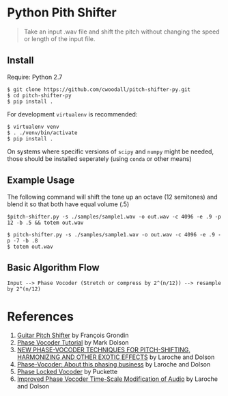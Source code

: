 # Python Pith Shifter
> Take an input .wav file and shift the pitch without
> changing the speed or length of the input file.

## Install

Require: Python 2.7 

```
$ git clone https://github.com/cwoodall/pitch-shifter-py.git
$ cd pitch-shifter-py
$ pip install .
```

For development `virtualenv` is recommended:

```
$ virtualenv venv
$ . ./venv/bin/activate
$ pip install .
```

On systems where specific versions of `scipy` and `numpy` might be needed, those should be installed seperately (using `conda` or other means)

## Example Usage

The following command will shift the tone up an octave (12 semitones) and blend it so that both have equal volume (.5)

```
$pitch-shifter.py -s ./samples/sample1.wav -o out.wav -c 4096 -e .9 -p 12 -b .5 && totem out.wav
```

```
$ pitch-shifter.py -s ./samples/sample1.wav -o out.wav -c 4096 -e .9 -p -7 -b .8
$ totem out.wav
```
## Basic Algorithm Flow

```
Input --> Phase Vocoder (Stretch or compress by 2^(n/12)) --> resample by 2^(n/12)
```
# References

1. [Guitar Pitch Shifter][grodin1] by François Grondin
2. [Phase Vocoder Tutorial][dolson1] by Mark Dolson
3. [NEW PHASE-VOCODER TECHNIQUES FOR PITCH-SHIFTING, HARMONIZING AND OTHER EXOTIC EFFECTS][laroche1] by Laroche and Dolson
4. [Phase-Vocoder: About this phasing business][laroche2] by Laroche and Dolson
5. [Phase Locked Vocoder][puckette1] by Puckette
6. [Improved Phase Vocoder Time-Scale Modification of Audio][laroche3] by Laroche and Dolson

[grodin1]: http://www.guitarpitchshifter.com
[dolson1]: http://www.eumus.edu.uy/eme/ensenanza/electivas/dsp/presentaciones/PhaseVocoderTutorial.pdf
[laroche1]: http://labrosa.ee.columbia.edu/~dpwe/papers/LaroD99-pvoc.pdf
[laroche2]: http://www.ee.columbia.edu/~dpwe/papers/LaroD97-phasiness.pdf
[puckette1]: http://msp.ucsd.edu/Publications/mohonk95.pdf
[laroche3]: http://www.google.com/url?sa=t&rct=j&q=&esrc=s&source=web&cd=1&cad=rja&uact=8&ved=0CCQQFjAAahUKEwj-gI_gp9HGAhWKPZIKHafnDTM&url=http%3A%2F%2Fwww.cmap.polytechnique.fr%2F~bacry%2FMVA%2Fgetpapers.php%3Ffile%3Dphase_vocoder.pdf%26type%3Dpdf&ei=qx6gVb7_O4r7yASnz7eYAw&usg=AFQjCNFywrNRdVKK9ZhRpQoRjtn5kP4p_A&sig2=wM7GAqHftEI0yB5z4y5i7w&bvm=bv.97653015,d.aWw
